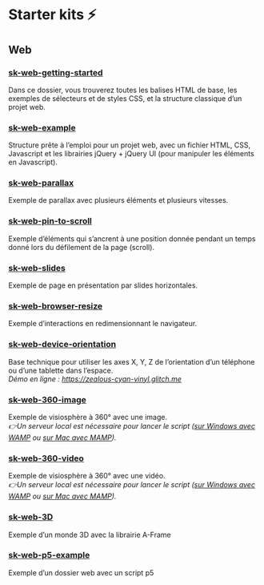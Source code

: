 # Starter kits ⚡️

## Web

### [sk-web-getting-started](sk-web-getting-started)
Dans ce dossier, vous trouverez toutes les balises HTML de base, les exemples de sélecteurs et de styles CSS, et la structure classique d’un projet web.

### [sk-web-example](sk-web-example)
Structure prête à l’emploi pour un projet web, avec un fichier HTML, CSS, Javascript et les librairies jQuery + jQuery UI (pour manipuler les éléments en Javascript).

### [sk-web-parallax](sk-web-parallax)
Exemple de parallax avec plusieurs éléments et plusieurs vitesses.

### [sk-web-pin-to-scroll](sk-web-pin-to-scroll)
Exemple d’éléments qui s’ancrent à une position donnée pendant un temps donné lors du défilement de la page (scroll).

### [sk-web-slides](sk-web-slides)
Exemple de page en présentation par slides horizontales.

### [sk-web-browser-resize](sk-web-browser-resize)
Exemple d’interactions en redimensionnant le navigateur.

### [sk-web-device-orientation](sk-web-device-orientation)
Base technique pour utiliser les axes X, Y, Z de l’orientation d’un téléphone ou d’une tablette dans l’espace.  
*Démo en ligne : https://zealous-cyan-vinyl.glitch.me*

### [sk-web-360-image](sk-web-360-image)
Exemple de visiosphère à 360° avec une image.  
*👉Un serveur local est nécessaire pour lancer le script ([sur Windows avec WAMP](https://openclassrooms.com/fr/courses/918836-concevez-votre-site-web-avec-php-et-mysql/4237816-preparez-votre-environnement-de-travail#r-4443661) ou [sur Mac avec MAMP](https://openclassrooms.com/fr/courses/918836-concevez-votre-site-web-avec-php-et-mysql/4237816-preparez-votre-environnement-de-travail#/id/r-4443692)).*

### [sk-web-360-video](sk-web-360-video)
Exemple de visiosphère à 360° avec une vidéo.  
*👉Un serveur local est nécessaire pour lancer le script ([sur Windows avec WAMP](https://openclassrooms.com/fr/courses/918836-concevez-votre-site-web-avec-php-et-mysql/4237816-preparez-votre-environnement-de-travail#r-4443661) ou [sur Mac avec MAMP](https://openclassrooms.com/fr/courses/918836-concevez-votre-site-web-avec-php-et-mysql/4237816-preparez-votre-environnement-de-travail#/id/r-4443692)).*

### [sk-web-3D](sk-web-3D)
Exemple d’un monde 3D avec la librairie A-Frame 

### [sk-web-p5-example](sk-web-p5-example)
Exemple d’un dossier web avec un script p5
